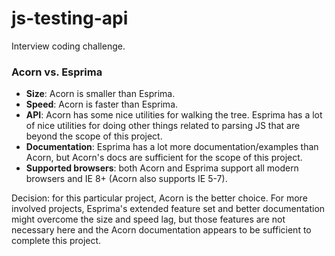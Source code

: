 js-testing-api
==============

Interview coding challenge.

### Acorn vs. Esprima

* **Size**: Acorn is smaller than Esprima.
* **Speed**: Acorn is faster than Esprima.
* **API**: Acorn has some nice utilities for walking the tree. Esprima has a lot of nice utilities for doing other things related to parsing JS that are beyond the scope of this project.
* **Documentation**: Esprima has a lot more documentation/examples than Acorn, but Acorn's docs are sufficient for the scope of this project.
* **Supported browsers**: both Acorn and Esprima support all modern browsers and IE 8+ (Acorn also supports IE 5-7).

Decision: for this particular project, Acorn is the better choice. For more involved projects, Esprima's extended feature set and better documentation might overcome the size and speed lag, but those features are not necessary here and the Acorn documentation appears to be sufficient to complete this project.

